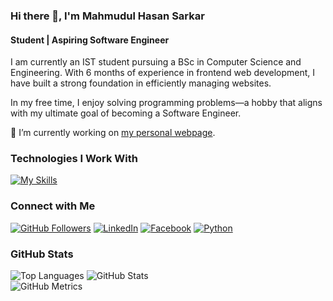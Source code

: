 ### Hi there 👋, I'm Mahmudul Hasan Sarkar
#### Student | Aspiring Software Engineer

I am currently an IST student pursuing a BSc in Computer Science and Engineering. With 6 months of experience in frontend web development, I have built a strong foundation in efficiently managing websites.

In my free time, I enjoy solving programming problems—a hobby that aligns with my ultimate goal of becoming a Software Engineer.

🔭 I’m currently working on [my personal webpage](https://mahmud256-assignment-9.netlify.app/).

### Technologies I Work With

[![My Skills](https://skillicons.dev/icons?i=html,css,js,tailwind,bootstrap,react,nodejs,mongodb,figma&perline=3)](https://skillicons.dev)


### Connect with Me
[![GitHub Followers](https://img.shields.io/github/followers/Mahmud256?style=social)](https://github.com/Mahmud256)
[![LinkedIn](https://img.shields.io/badge/LinkedIn-Mahmudul-blue)](https://www.linkedin.com/in/Mahmudul/)
[![Facebook](https://img.shields.io/badge/Facebook-Mahmudul-blue)](https://www.facebook.com/Mahmudul)
[![Python](https://img.shields.io/badge/Python-Intermediate-yellow)](https://www.python.org/)  

### GitHub Stats
![Top Languages](https://github-readme-stats.vercel.app/api/top-langs/?username=Mahmud256)
![GitHub Stats](https://github-readme-stats.vercel.app/api?username=Mahmud256&show_icons=true)  
![GitHub Metrics](https://metrics.lecoq.io/Mahmud256)
